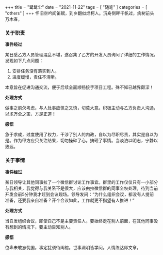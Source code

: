 +++
title = "鹭鸶尘"
date = "2021-11-22"
tags = [ "随笔" ]
categories = [ "others" ]
+++
怀旧空吟闻笛赋，到乡翻似烂柯人。沉舟侧畔千帆过，病树前头万木春。
<!--more-->
### 关于职责
**事件经过**

某日感乙方人员管理混乱不堪，遂召集了乙方的开发人员询问了详细的工作情况。发现如下几点问题：
1. 安排任务没有落实到人。
2. 进度缓慢，责任不清晰。

本意旨在促进沟通交流，便于后续全面顺畅接手项目工程。殊不知已越界颇深！

**处理方式**

做事之前欠考虑，与人处事应慎之又慎，切莫大意。积极主动与乙方负责人沟通，以求万全之策，方是正道！

**感悟**

急于求成，过度使用了权力，干涉了别人的内政，自以为尽职尽责，其实是自以为是。作为甲方应只关注结果，切勿操碎了心，搞砸了事情。当淡泊以明志，宁静以致远。

### 关于事情
**事件经过**

某日领导让其他同事拉了一个微信群讨论工作事宜。群里的工作仅仅只有一小部分与我相关，我觉得与我关系不是很大，应该由拉微信群的同事全权处理。待到当前开发会前5分钟我才赶到会议现场。领导发问：“为什么组织会议，都没有人提前准备，还要我亲自准备？开个会议如此，工作就更不指望有人推进！”

**处理方式**

当自发组织会议，即使自己不是主要责任人。要始终走在别人前面，在其他同事没有想到的情况下，要主动告知别人。

**感悟**

位卑未敢忘忧国，事定犹须待阖棺。世事洞明皆学问，人情练达即文章。
